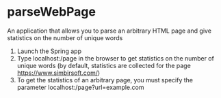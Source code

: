 # parseWebPage
An application that allows you to parse an arbitrary HTML page and give statistics on the number of unique words
1. Launch the Spring app
2. Type localhost:/page in the browser to get statistics on the number of unique words (by default, statistics are collected for the page https://www.simbirsoft.com/)
3. To get the statistics of an arbitrary page, you must specify the parameter localhost:/page?url=example.com 
